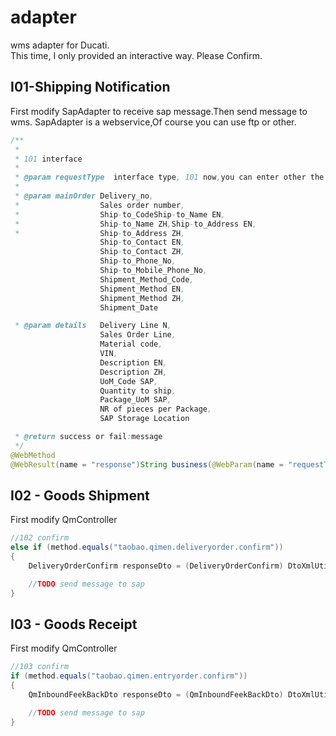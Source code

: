 # adapter
wms adapter for Ducati.<br>
This time, I only provided an interactive way.
Please Confirm.

## I01-Shipping Notification
First modify SapAdapter to receive sap message.Then send message to wms.
SapAdapter is a webservice,Of course you can use ftp or other.

``` java
/**
 *
 * 101 interface
 *
 * @param requestType  interface type, 101 now,you can enter other the future.
 *
 * @param mainOrder Delivery_no,
 *                  Sales order number,
 *                  Ship-to_CodeShip-to_Name EN,
 *                  Ship-to_Name ZH,Ship-to_Address EN,
 *                  Ship-to_Address ZH,
                    Ship-to_Contact EN,
                    Ship-to_Contact ZH,
                    Ship-to_Phone_No,
                    Ship-to_Mobile_Phone_No,
                    Shipment_Method_Code,
                    Shipment_Method EN,
                    Shipment_Method ZH,
                    Shipment_Date

 * @param details   Delivery Line N,
                    Sales Order Line,
                    Material code,
                    VIN,
                    Description EN,
                    Description ZH,
                    UoM_Code SAP,
                    Quantity to ship,
                    Package_UoM SAP,
                    NR of pieces per Package,
                    SAP Storage Location

 * @return success or fail:message
 */
@WebMethod
@WebResult(name = "response")String business(@WebParam(name = "requestType")String requestType,@WebParam(name = "mainOrder")String mainOrder,@WebParam(name = "details")String[] details);
```

## I02 - Goods Shipment
First modify QmController
``` java
//102 confirm
else if (method.equals("taobao.qimen.deliveryorder.confirm"))
{
    DeliveryOrderConfirm responseDto = (DeliveryOrderConfirm) DtoXmlUtils.xmlToDto(requestData, DeliveryOrderConfirm.class);

    //TODO send message to sap
}
```


## I03 - Goods Receipt
First modify QmController
``` java
//103 confirm
if (method.equals("taobao.qimen.entryorder.confirm"))
{
    QmInboundFeekBackDto responseDto = (QmInboundFeekBackDto) DtoXmlUtils.xmlToDto(requestData, QmInboundFeekBackDto.class);

    //TODO send message to sap
}
```


